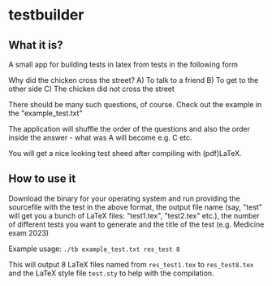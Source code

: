 # testbuilder

## What it is?
A small app for building tests in latex from tests in the following form 

Why did the chicken cross the street?
A) To talk to a friend
B) To get to the other side
C) The chicken did not cross the street

There should be many such questions, of course. Check out the example in the "example_test.txt"

The application will shuffle the order of the questions and also the order inside the answer - what was A will become e.g. C etc. 

You will get a nice looking test sheed after compiling with (pdf)LaTeX. 

## How to use it

Download the binary for your operating system and run providing the sourcefile with the test in the above format, the output file name (say, "test" will get you a bunch of LaTeX files: "test1.tex", "test2.tex" etc.), the number of different tests you want to generate and the title of the test (e.g. Medicine exam 2023)

Example usage:
`./tb example_test.txt res_test 8`

This will output 8 LaTeX files named from `res_test1.tex` to `res_test8.tex` and the LaTeX style file `test.sty` to help with the compilation.